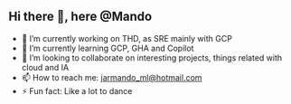 ## Hi there 👋, here @Mando

<!--
**jarmandomtz/jarmandomtz** is a ✨ _special_ ✨ repository because its `README.md` (this file) appears on your GitHub profile.

Here are some ideas to get you started:

- 🔭 I’m currently working on ...
- 🌱 I’m currently learning ...
- 👯 I’m looking to collaborate on ...
- 🤔 I’m looking for help with ...
- 💬 Ask me about ...
- 📫 How to reach me: ...
- 😄 Pronouns: ...
- ⚡ Fun fact: ...
-->

- 🔭 I’m currently working on THD, as SRE mainly with GCP
- 🌱 I’m currently learning GCP, GHA and Copilot
- 👯 I’m looking to collaborate on interesting projects, things related with cloud and IA
- 📫 How to reach me: jarmando_ml@hotmail.com
- ⚡ Fun fact: Like a lot to dance
